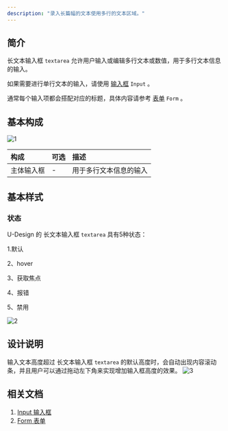 ```yaml
---
description: "录入长篇幅的文本使用多行的文本区域。"
---
```


## 简介

长文本输入框 `textarea` 允许用户输入或编辑多行文本或数值，用于多行文本信息的输入。

如果需要进行单行文本的输入，请使用 [输入框]()  `Input` 。

通常每个输入项都会搭配对应的标题，具体内容请参考 [表单]()  `Form` 。


## 基本构成

![1](https://www-s.ucloud.cn/2022/08/3392245b44055d55a2ac7d0bc5c80bdb_1660739534040.png)

| 构成  | 可选  |描述                            |
| :-----| :--- |:------------------------------ |
| 主体输入框 | - |用于多行文本信息的输入  |






## 基本样式
### 状态
U-Design 的 长文本输入框 `textarea` 具有5种状态：

1.默认

2、hover

3、获取焦点

4、报错

5、禁用


![2](https://www-s.ucloud.cn/2022/08/d1a27e15005df0e822a12c87265ef680_1660739534043.png)



## 设计说明

输入文本高度超过 长文本输入框 `textarea` 的默认高度时，会自动出现内容滚动条，并且用户可以通过拖动左下角来实现增加输入框高度的效果。
![3](https://www-s.ucloud.cn/2022/08/f72be706041d79518f7229778c56a48e_1660739534057.png)


<!--

## 主题

| 内容 | 值           | 默认值  |
| :--- | :----------- | :------ |
| icon | icon/nothing | nothing |
| icon | icon/nothing | nothing |


-->


## 相关文档

1. [Input 输入框](/component/Input/)
2. [Form 表单](/component/Form/)
